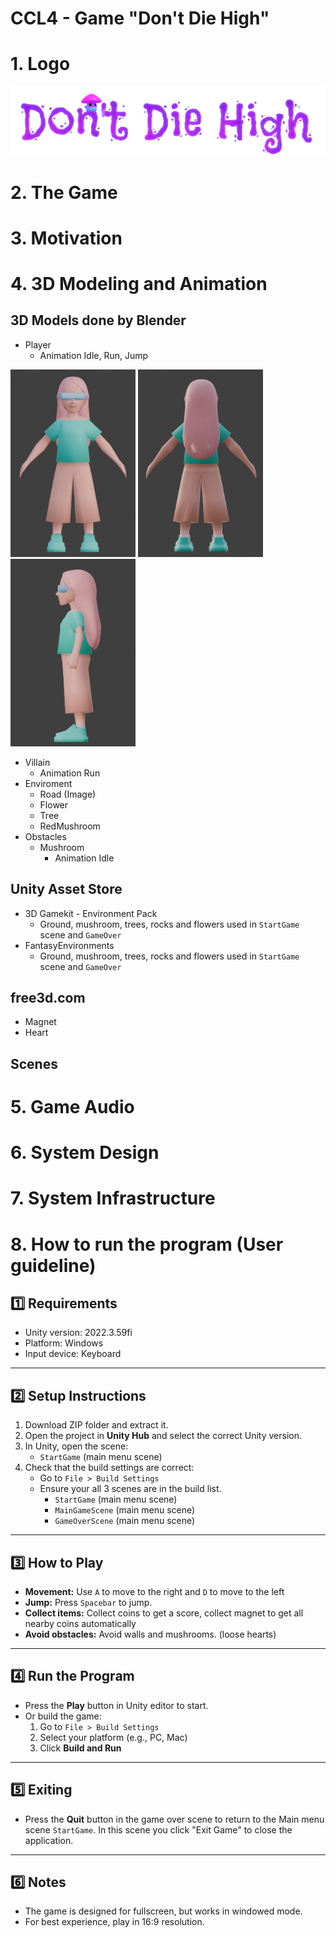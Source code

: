 # CCL4 - Game "Don't Die High"
 
# 1. Logo

![Logo](Assets/Documents/Images/logo.png)

# 2. The Game

# 3. Motivation

# 4. 3D Modeling and Animation

## 3D Models done by Blender
- Player  
    - Animation Idle, Run, Jump
<p float="left">
<img src="Assets/Documents/Images/playerfront.png" height="300" width="200"/>
<img src="Assets/Documents/Images/playerback.png" height="300"  width="200"/>
<img src="Assets/Documents/Images/playerside.png" height="300"  width="200"/>
</p>

- Villain
    - Animation Run
- Enviroment
    - Road (Image)
    - Flower
    - Tree
    - RedMushroom
- Obstacles
    - Mushroom
        - Animation Idle
## Unity Asset Store
- 3D Gamekit - Environment Pack
    - Ground, mushroom, trees, rocks and flowers used in `StartGame` scene and `GameOver`
- FantasyEnvironments
    - Ground, mushroom, trees, rocks and flowers used in `StartGame` scene and `GameOver`

## free3d.com
- Magnet
- Heart

## Scenes

# 5. Game Audio

# 6. System Design

# 7. System Infrastructure

# 8. How to run the program (User guideline)

## 1️⃣ Requirements
- Unity version: 2022.3.59fi
- Platform: Windows
- Input device: Keyboard

---

## 2️⃣ Setup Instructions
1. Download ZIP folder and extract it.
2. Open the project in **Unity Hub** and select the correct Unity version.
3. In Unity, open the scene:
   - `StartGame` (main menu scene)
4. Check that the build settings are correct:
   - Go to `File > Build Settings`
   - Ensure your all 3 scenes are in the build list.
      - `StartGame` (main menu scene)
      - `MainGameScene` (main menu scene)
      - `GameOverScene` (main menu scene)
---

## 3️⃣ How to Play
- **Movement:** Use `A` to move to the right and `D` to move to the left
- **Jump:** Press `Spacebar` to jump.
- **Collect items:** Collect coins to get a score, collect magnet to get all nearby coins automatically
- **Avoid obstacles:** Avoid walls and mushrooms. (loose hearts)

---

## 4️⃣ Run the Program
- Press the **Play** button in Unity editor to start.
- Or build the game:
  1. Go to `File > Build Settings`
  2. Select your platform (e.g., PC, Mac)
  3. Click **Build and Run**

---

## 5️⃣ Exiting
- Press the **Quit** button in the game over scene to return to the Main menu scene `StartGame`. In this scene you click "Exit Game" to close the application.

---

## 6️⃣ Notes
- The game is designed for fullscreen, but works in windowed mode.
- For best experience, play in 16:9 resolution.